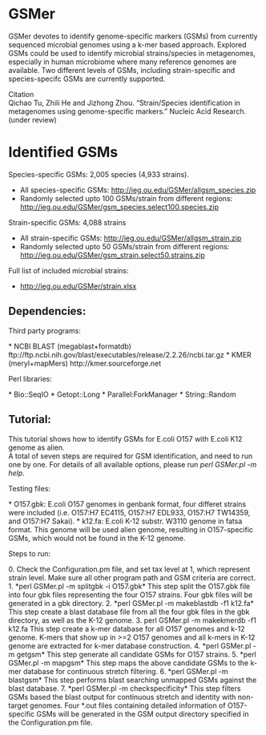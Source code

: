 GSMer 
=====
GSMer devotes to identify genome-specific markers (GSMs) from currently sequenced microbial genomes using a k-mer based approach. Explored GSMs could be used to identify microbial strains/species in metagenomes, especially in human microbiome where many reference genomes are available. Two different levels of GSMs, including strain-specific and species-specifc GSMs are currently supported. 

<dl>
<dt>Citation</dt>
<dt>Qichao Tu, Zhili He and Jizhong Zhou. “Strain/Species identification in metagenomes using genome-specific markers.” Nucleic Acid Research. (under review)</dt>
</dl>

Identified GSMs
=====
Species-specific GSMs: 2,005 species (4,933 strains). 
* All species-specific GSMs: 
http://ieg.ou.edu/GSMer/allgsm_species.zip
* Randomly selected upto 100 GSMs/strain from different regions:
http://ieg.ou.edu/GSMer/gsm_species.select100.species.zip

Strain-specific GSMs: 4,088 strains
* All strain-specific GSMs:
http://ieg.ou.edu/GSMer/allgsm_strain.zip
* Randomly selected upto 50 GSMs/strain from different regions: 
http://ieg.ou.edu/GSMer/gsm_strain.select50.strains.zip

Full list of included microbial strains:
* http://ieg.ou.edu/GSMer/strain.xlsx

Dependencies:  
-----------------------------------------------------------------------
<dl>
<dt>Third party programs:</dt>
</dl>
* NCBI BLAST (megablast+formatdb)  
ftp://ftp.ncbi.nih.gov/blast/executables/release/2.2.26/ncbi.tar.gz  
* KMER (meryl+mapMers)  
http://kmer.sourceforge.net

<dl>
<dt>Perl libraries:</dt>
</dl>
* Bio::SeqIO  
* Getopt::Long  
* Parallel:ForkManager  
* String::Random  

Tutorial:
-----------------------------------------------------------------------
This tutorial shows how to identify GSMs for E.coli O157 with E.coli K12 genome as alien.  
A total of seven steps are required for GSM identification, and need to run one by one. For details of all available options, please run *perl GSMer.pl -m help*.  
<dl>
<dt>Testing files:</dt>
</dl>
* O157.gbk: E.coli O157 genomes in genbank format, four differet strains were included (i.e. O157:H7 EC4115, O157:H7 EDL933, O157:H7 TW14359, and O157:H7 Sakai). 
* k12.fa: E.coli K-12 substr. W3110 genome in fatsa format. This genome will be used alien genome, resulting in O157-specific GSMs, which would not be found in the K-12 genome.

<dl>
<dt>Steps to run:</dt>
</dl>
0. Check the Configuration.pm file, and set tax level at 1, which represent strain level. Make sure all other program path and GSM criteria are correct.  
1. *perl GSMer.pl -m splitgbk -i O157.gbk*  
   This step split the O157.gbk file into four gbk files representing the four O157 strains. Four gbk files will be generated in a gbk directory. 
2. *perl GSMer.pl -m makeblastdb -f1 k12.fa*  
   This step create a blast database file from all the four gbk files in the gbk directory, as well as the K-12 genome. 3. perl GSMer.pl -m makekmerdb -f1 k12.fa  
   This step create a k-mer database for all O157 genomes and k-12 genome. K-mers that show up in >=2 O157 genomes and all k-mers in K-12 genome are extracted for k-mer database construction.  
4. *perl GSMer.pl -m getgsm*  
   This step generate all candidate GSMs for O157 strains.  
5. *perl GSMer.pl -m mapgsm*  
   This step maps the above candidate GSMs to the k-mer database for continuous stretch filtering.  
6. *perl GSMer.pl -m blastgsm*  
   This step performs blast searching unmapped GSMs against the blast database.  
7. *perl GSMer.pl -m checkspecificity*  
   This step filters GSMs based the blast output for continuous stretch and identity with non-target genomes. Four *.out files containing detailed information of O157-specific GSMs will be generated in the GSM output directory specified in the Configuration.pm file.
